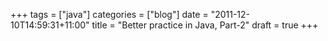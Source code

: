 +++
tags = ["java"]
categories = ["blog"]
date = "2011-12-10T14:59:31+11:00"
title = "Better practice in Java, Part-2"
draft = true
+++

